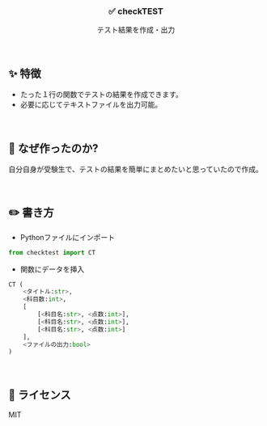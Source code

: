 <h3 align="center"><b>✅ checkTEST</b></h3>
<p align="center">
テスト結果を作成・出力
</p> 

<br>

## ✨ 特徴
- たった１行の関数でテストの結果を作成できます。
- 必要に応じてテキストファイルを出力可能。

<br>

## 🌱 なぜ作ったのか?
自分自身が受験生で、テストの結果を簡単にまとめたいと思っていたので作成。

<br>

## ✏️ 書き方
- Pythonファイルにインポート
```python
from checktest import CT
```
- 関数にデータを挿入
```python
CT (
    <タイトル:str>,
    <科目数:int>, 
    [
        [<科目名:str>, <点数:int>], 
        [<科目名:str>, <点数:int>], 
        [<科目名:str>, <点数:int>]
    ], 
    <ファイルの出力:bool>
)
```

<br>

## 📝 ライセンス
MIT